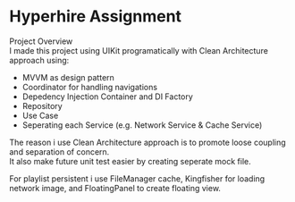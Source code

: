<h1>Hyperhire Assignment</h1>
Project Overview
<br>
I made this project using UIKit programatically with Clean Architecture approach using: 
<ul>
  <li>MVVM as design pattern</li>
  <li>Coordinator for handling navigations</li>
  <li>Depedency Injection Container and DI Factory</li>
  <li>Repository</li>
  <li>Use Case</li>
  <li>Seperating each Service (e.g. Network Service & Cache Service)</li>
</ul>

The reason i use Clean Architecture approach is to promote loose coupling and separation of concern. 
<br>
It also make future unit test easier by creating seperate mock file.

For playlist persistent i use FileManager cache, Kingfisher for loading network image, and FloatingPanel to create floating view.
